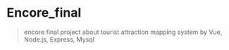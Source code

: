 # Encore_final

>encore final project
>about tourist attraction mapping system
>by Vue, Node.js, Express, Mysql
